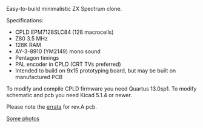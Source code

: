 Easy-to-build minimalistic ZX Spectrum clone.

Specifications:
- CPLD EPM7128SLC84 (128 macrocells)
- Z80 3.5 MHz
- 128K RAM
- AY-3-8910 (YM2149) mono sound
- Pentagon timings
- PAL encoder in CPLD (CRT TVs preferred)
- Intended to build on 9x15 prototyping board, but may be built on manufactured PCB

To modify and compile CPLD firmware you need Quartus 13.0sp1.
To modify schematic and pcb you need Kicad 5.1.4 or newer.

Please note the [errata](pcb/rev.A/ERRATA.txt) for rev.A pcb.

[Some photos](https://cloud.err200.net/index.php/s/73TR85tYZkMm8Ax?path=%2Fsizif-128)
